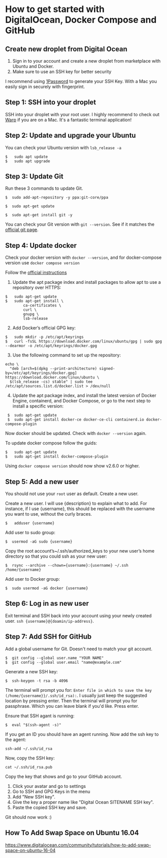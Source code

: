 # How to get started with DigitalOcean, Docker Compose and GitHub

## Create new droplet from Digital Ocean

1. Sign in to your account and create a new droplet from marketplace with Ubuntu and Docker.
2. Make sure to use an SSH key for better security

I recommend using [1Password](https://1password.com) to generate your SSH Key. With a Mac you
easily sign in securely with fingerprint.

## Step 1: SSH into your droplet

SSH into your droplet with your root user. I highly recommend to check out [Warp](https://www.warp.dev)
if you are on a Mac. It's a fantastic terminal application!

## Step 2: Update and upgrade your Ubuntu

You can check your Ubuntu version with `lsb_release -a`

```
$   sudo apt update
$   sudo apt upgrade
```

## Step 3: Update Git

Run these 3 commands to update Git.

```
$  sudo add-apt-repository -y ppa:git-core/ppa
```

```
$  sudo apt-get update
```

```
$  sudo apt-get install git -y
```

You can check your Git version with `git --version`. See if it matches
the [official git page](https://git-scm.com/downloads).

## Step 4: Update docker

Check your docker version with `docker --version`, and for docker-compose version
use `docker compose version`

Follow the [official instructions](https://docs.docker.com/engine/install/ubuntu/#install-using-the-repository)

1. Update the apt package index and install packages to allow apt to use a repository over HTTPS:

```
$   sudo apt-get update
$   sudo apt-get install \
        ca-certificates \
        curl \
        gnupg \
        lsb-release
```

2. Add Docker’s official GPG key:

```
$   sudo mkdir -p /etc/apt/keyrings
$   curl -fsSL https://download.docker.com/linux/ubuntu/gpg | sudo gpg --dearmor -o /etc/apt/keyrings/docker.gpg
```

3. Use the following command to set up the repository:

```
echo \
  "deb [arch=$(dpkg --print-architecture) signed-by=/etc/apt/keyrings/docker.gpg] https://download.docker.com/linux/ubuntu \
  $(lsb_release -cs) stable" | sudo tee /etc/apt/sources.list.d/docker.list > /dev/null
```

4. Update the apt package index, and install the latest version of Docker Engine, containerd, and Docker Compose, or go
   to the next step to install a specific version:

```
 $  sudo apt-get update
 $  sudo apt-get install docker-ce docker-ce-cli containerd.io docker-compose-plugin
```

Now docker should be updated. Check with `docker --version` again.

To update docker compose follow the guids:

```
$   sudo apt-get update
$   sudo apt-get install docker-compose-plugin
```

Using `docker compose version` should now show v2.6.0 or higher.

## Step 5: Add a new user

You should not use your `root` user as default. Create a new user.

Create a new user. I will use {description} to explain what to add. For instance, if I use {username}, this should be
replaced with the username you want to use, without the curly braces.

```
$   adduser {username}
```

Add user to sudo group:

```
$  usermod -aG sudo {username}
```

Copy the root account’s~/.ssh/authorized_keys to your new user’s home directory so that
you could ssh as your new user: 
```
$  rsync --archive --chown={username}:{username} ~/.ssh /home/{username}
```
Add user to Docker group:
```
$  sudo usermod -aG docker {username}
```

## Step 6: Log in as new user
Exit terminal and SSH back into your account using your newly created user. `ssh {username}@{doamin/ip-address}`.

## Step 7: Add SSH for GitHub
Add a global username for Git. Doesn't need to match your git account.
```
$  git config --global user.name "YOUR NAME"
$  git config --global user.email "name@example.com"
```
Generate a new SSH key:
```
$  ssh-keygen -t rsa -b 4096
```
The terminal will prompt you for: `Enter file in which to save the key (/home/{username}}/.ssh/id_rsa):`. I usually just keep 
the suggested location by pressing enter.
Then the terminal will prompt you for passphrase. Which you can leave blank if you'd like. Press enter.

Ensure that SSH agant is running:
```
$  eval "$(ssh-agent -s)"
```
If you get an ID you should have an agent running.
Now add the ssh key to the agent:
```
ssh-add ~/.ssh/id_rsa
```
Now, copy the SSH key:
```
cat ~/.ssh/id_rsa.pub
```
Copy the key that shows and go to your GitHub account.

1. Click your avatar and go to settings
2. Go to SSH and GPG Keys in the menu
3. Add "New SSH key". 
4. Give the key a proper name like "Digital Ocean SITENAME SSH key".
5. Paste the copied SSH key and save.

Git should now work :) 


## How To Add Swap Space on Ubuntu 16.04
https://www.digitalocean.com/community/tutorials/how-to-add-swap-space-on-ubuntu-16-04